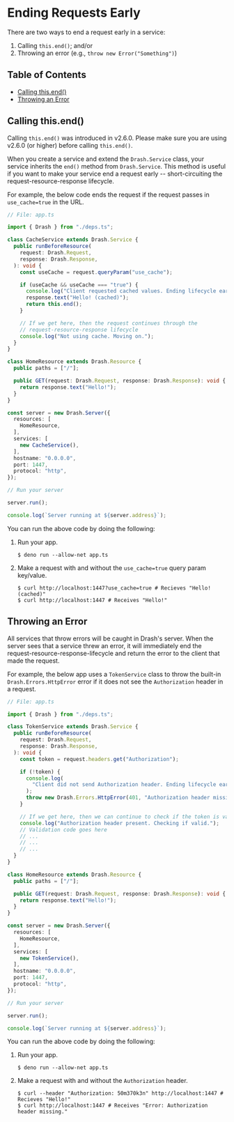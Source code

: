 # Ending Requests Early

There are two ways to end a request early in a service:

1. Calling `this.end()`; and/or
2. Throwing an error (e.g., `throw new Error("Something")`)

## Table of Contents

- [Calling this.end()](#calling-this-end)
- [Throwing an Error](#throwing-an-error)

## Calling this.end()

Calling `this.end()` was introduced in v2.6.0. Please make sure you are using
v2.6.0 (or higher) before calling `this.end()`.

When you create a service and extend the `Drash.Service` class, your service
inherits the `end()` method from `Drash.Service`. This method is useful if you
want to make your service end a request early -- short-circuiting the
request-resource-response lifecycle.

For example, the below code ends the request if the request passes in
`use_cache=true` in the URL.

```typescript
// File: app.ts

import { Drash } from "./deps.ts";

class CacheService extends Drash.Service {
  public runBeforeResource(
    request: Drash.Request,
    response: Drash.Response,
  ): void {
    const useCache = request.queryParam("use_cache");

    if (useCache && useCache === "true") {
      console.log("Client requested cached values. Ending lifecycle early.");
      response.text("Hello! (cached)");
      return this.end();
    }

    // If we get here, then the request continues through the
    // request-resource-response lifecycle
    console.log("Not using cache. Moving on.");
  }
}

class HomeResource extends Drash.Resource {
  public paths = ["/"];

  public GET(request: Drash.Request, response: Drash.Response): void {
    return response.text("Hello!");
  }
}

const server = new Drash.Server({
  resources: [
    HomeResource,
  ],
  services: [
    new CacheService(),
  ],
  hostname: "0.0.0.0",
  port: 1447,
  protocol: "http",
});

// Run your server

server.run();

console.log(`Server running at ${server.address}`);
```

You can run the above code by doing the following:

1. Run your app.

   ```text
   $ deno run --allow-net app.ts
   ```

2. Make a request with and without the `use_cache=true` query param key/value.

   ```text
   $ curl http://localhost:1447?use_cache=true # Recieves "Hello! (cached)"
   $ curl http://localhost:1447 # Receives "Hello!"
   ```

## Throwing an Error

All services that throw errors will be caught in Drash's server. When the server
sees that a service threw an error, it will immediately end the
request-resource-response-lifecycle and return the error to the client that made
the request.

For example, the below app uses a `TokenService` class to throw the built-in
`Drash.Errors.HttpError` error if it does not see the `Authorization` header in
a request.

```typescript
// File: app.ts

import { Drash } from "./deps.ts";

class TokenService extends Drash.Service {
  public runBeforeResource(
    request: Drash.Request,
    response: Drash.Response,
  ): void {
    const token = request.headers.get("Authorization");

    if (!token) {
      console.log(
        "Client did not send Authorization header. Ending lifecycle early.",
      );
      throw new Drash.Errors.HttpError(401, "Authorization header missing.");
    }

    // If we get here, then we can continue to check if the token is valid
    console.log("Authorization header present. Checking if valid.");
    // Validation code goes here
    // ...
    // ...
    // ...
  }
}

class HomeResource extends Drash.Resource {
  public paths = ["/"];

  public GET(request: Drash.Request, response: Drash.Response): void {
    return response.text("Hello!");
  }
}

const server = new Drash.Server({
  resources: [
    HomeResource,
  ],
  services: [
    new TokenService(),
  ],
  hostname: "0.0.0.0",
  port: 1447,
  protocol: "http",
});

// Run your server

server.run();

console.log(`Server running at ${server.address}`);
```

You can run the above code by doing the following:

1. Run your app.

   ```text
   $ deno run --allow-net app.ts
   ```

2. Make a request with and without the `Authorization` header.

   ```text
   $ curl --header "Authorization: 50m370k3n" http://localhost:1447 # Recieves "Hello!"
   $ curl http://localhost:1447 # Receives "Error: Authorization header missing."
   ```
